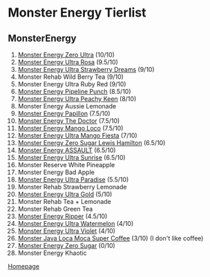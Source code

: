 # Monster Energy Tierlist

## MonsterEnergy

1. [Monster Energy Zero Ultra](https://www.woolworths.com.au/shop/productdetails/489787/monster-energy-ultra-can) (10/10)
2. [Monster Energy Ultra Rosa](https://www.woolworths.com.au/shop/productdetails/124312/monster-energy-ultra-rosa-can) (9.5/10)
3. [Monster Energy Ultra Strawberry Dreams](https://www.coles.com.au/product/monster-energy-drink-ultra-strawberry-can-500ml-7717127) (9/10)
4. Monster Rehab Wild Berry Tea (9/10)
5. Monster Energy Ultra Ruby Red (9/10)
6. [Monster Energy Pipeline Punch](https://www.coles.com.au/product/monster-pipeline-punch-can-500ml-3511469) (8.5/10)
7. [Monster Energy Ultra Peachy Keen](https://www.woolworths.com.au/shop/productdetails/391929/monster-ultra-peachy-keen-energy-drink) (8/10)
8. Monster Energy Aussie Lemonade
9. [Monster Energy Papillon](https://www.woolworths.com.au/shop/productdetails/231564/monster-papillon-can?srsltid=AfmBOoo9-GBK22-TVWERJ-_EQbhnE85thAwDgViv7xEh3SsCy0f6GBxs) (7.5/10)
10. [Monster Energy The Doctor](https://www.monsterenergy.com/en-gb/energy-drinks/monster-energy/vr46-aka-the-doctor/) (7.5/10)
11. [Monster Energy Mango Loco](https://www.woolworths.com.au/shop/productdetails/698612/monster-energy-mango-loco-can) (7.5/10)
12. [Monster Energy Ultra Mango Fiesta](https://www.woolworths.com.au/shop/productdetails/174492/monster-energy-drink-ultra-fiesta-mango-flavour) (7/10)
13. [Monster Energy Zero Sugar Lewis Hamilton](https://www.monsterenergy.com/en-gb/energy-drinks/monster-energy/lewis-hamilton-zero-sugar/) (6.5/10)
14. [Monster Energy ASSAULT](https://www.monsterenergy.com/en-us/energy-drinks/monster-energy/assault/) (6.5/10)
15. [Monster Energy Ultra Sunrise](https://www.monsterenergy.com/en-us/energy-drinks/zero-sugar/ultra-sunrise/) (6.5/10)
16. Monster Reserve White Pineapple
17. Monster Energy Bad Apple
18. [Monster Energy Ultra Paradise](https://www.woolworths.com.au/shop/productdetails/62911/monster-energy-ultra-paradise-can) (5.5/10)
19. Monster Rehab Strawberry Lemonade
20. [Monster Energy Ultra Gold](https://www.woolworths.com.au/shop/productdetails/220971/monster-energy-ultra-gold) (5/10)
21. Monster Rehab Tea + Lemonade
22. Monster Rehab Green Tea
23. [Monster Energy Ripper](https://www.monsterenergy.com/en-gb/energy-drinks/juiced-monster/ripper/) (4.5/10)
24. [Monster Energy Ultra Watermelon](https://www.monsterenergy.com/en-us/energy-drinks/zero-sugar/ultra-watermelon/) (4/10)
25. [Monster Energy Ultra Violet](https://www.monsterenergy.com/en-us/energy-drinks/zero-sugar/ultra-violet/) (4/10)
26. [Monster Java Loca Moca Super Coffee](https://www.woolworths.com.au/shop/productdetails/317864/monster-java-loca-moca-super-coffee) (3/10) (I don't like coffee)
27. [Monster Energy Zero Sugar](https://www.coles.com.au/product/monster-energy-drink-zero-sugar-can-500ml-7717116) (0/10)
28. Monster Energy Khaotic

[Homepage](https://jtrenerry.github.io/)
